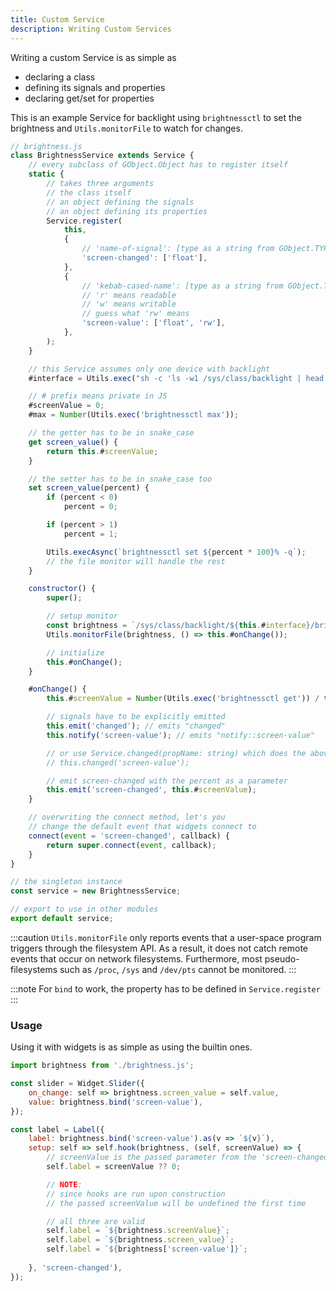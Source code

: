 ```yaml
---
title: Custom Service
description: Writing Custom Services
---
```


Writing a custom Service is as simple as

- declaring a class
- defining its signals and properties
- declaring get/set for properties

This is an example Service for backlight using `brightnessctl`
to set the brightness and `Utils.monitorFile` to watch for changes.

```js
// brightness.js
class BrightnessService extends Service {
    // every subclass of GObject.Object has to register itself
    static {
        // takes three arguments
        // the class itself
        // an object defining the signals
        // an object defining its properties
        Service.register(
            this,
            {
                // 'name-of-signal': [type as a string from GObject.TYPE_<type>],
                'screen-changed': ['float'],
            },
            {
                // 'kebab-cased-name': [type as a string from GObject.TYPE_<type>, 'r' | 'w' | 'rw']
                // 'r' means readable
                // 'w' means writable
                // guess what 'rw' means
                'screen-value': ['float', 'rw'],
            },
        );
    }

    // this Service assumes only one device with backlight
    #interface = Utils.exec("sh -c 'ls -w1 /sys/class/backlight | head -1'");

    // # prefix means private in JS
    #screenValue = 0;
    #max = Number(Utils.exec('brightnessctl max'));

    // the getter has to be in snake_case
    get screen_value() {
        return this.#screenValue;
    }

    // the setter has to be in snake_case too
    set screen_value(percent) {
        if (percent < 0)
            percent = 0;

        if (percent > 1)
            percent = 1;

        Utils.execAsync(`brightnessctl set ${percent * 100}% -q`);
        // the file monitor will handle the rest
    }

    constructor() {
        super();

        // setup monitor
        const brightness = `/sys/class/backlight/${this.#interface}/brightness`;
        Utils.monitorFile(brightness, () => this.#onChange());

        // initialize
        this.#onChange();
    }

    #onChange() {
        this.#screenValue = Number(Utils.exec('brightnessctl get')) / this.#max;

        // signals have to be explicitly emitted
        this.emit('changed'); // emits "changed"
        this.notify('screen-value'); // emits "notify::screen-value"

        // or use Service.changed(propName: string) which does the above two
        // this.changed('screen-value');

        // emit screen-changed with the percent as a parameter
        this.emit('screen-changed', this.#screenValue);
    }

    // overwriting the connect method, let's you
    // change the default event that widgets connect to
    connect(event = 'screen-changed', callback) {
        return super.connect(event, callback);
    }
}

// the singleton instance
const service = new BrightnessService;

// export to use in other modules
export default service;
```

:::caution
`Utils.monitorFile` only reports events that a user-space program 
triggers through the filesystem API. As a result, it does not catch
remote events that occur on network filesystems.
Furthermore, most pseudo-filesystems such as `/proc`, `/sys` and `/dev/pts`
cannot be monitored.
:::


:::note
For `bind` to work, the property has to be defined in `Service.register`
:::

### Usage

Using it with widgets is as simple as using the builtin ones.

```js
import brightness from './brightness.js';

const slider = Widget.Slider({
    on_change: self => brightness.screen_value = self.value,
    value: brightness.bind('screen-value'),
});

const label = Label({
    label: brightness.bind('screen-value').as(v => `${v}`),
    setup: self => self.hook(brightness, (self, screenValue) => {
        // screenValue is the passed parameter from the 'screen-changed' signal
        self.label = screenValue ?? 0;

        // NOTE:
        // since hooks are run upon construction
        // the passed screenValue will be undefined the first time

        // all three are valid
        self.label = `${brightness.screenValue}`;
        self.label = `${brightness.screen_value}`;
        self.label = `${brightness['screen-value']}`;
    
    }, 'screen-changed'),
});
```
